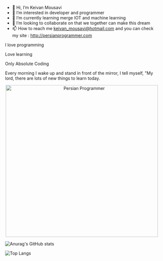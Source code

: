 - 👋 Hi, I’m Keivan Mousavi
- 👀 I’m interested in developer and programmer
- 🌱 I’m currently learning merge IOT and machine learning
- 💞️ I’m looking to collaborate on that we together can make this dream 
- 📫 How to reach me keivan_mousavi@hotmail.com and you can check my site : http://persianprogrammer.com

I love programming

Love learning

Only Absolute Coding

Every morning I wake up and stand in front of the mirror, I tell myself, "My lord, there are lots of new things to learn today.

<p align="center">

  <img width="500" src="http://persianprogrammer.com/Images/logo.png" alt="Persian Programmer" tititle="Persian Programmer">
  
![Anurag's GitHub stats](https://github-readme-stats.vercel.app/api?username=Keivan-Mousavi&show_icons=true&theme=radical)

![Top Langs](https://github-readme-stats.vercel.app/api/top-langs/?username=Keivan-Mousavi&langs_count=18&theme=radical)

</p>

<!---
Keivan-Mousavi/Keivan-Mousavi is a ✨ special ✨ repository because its `README.md` (this file) appears on your GitHub profile.
You can click the Preview link to take a look at your changes.
--->
